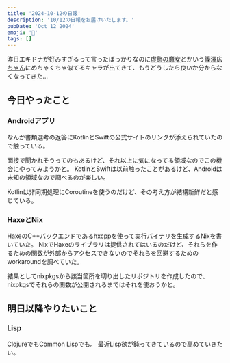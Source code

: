 ```yaml
---
title: '2024-10-12の日報'
description: '10/12の日報をお届けいたします。'
pubDate: 'Oct 12 2024'
emoji: '🦊'
tags: []
---
```


昨日エキドナが好みすぎるって言ったばっかりなのに[虚飾の魔女](https://dic.pixiv.net/a/%E3%83%91%E3%83%B3%E3%83%89%E3%83%A9%28%E3%83%AA%E3%82%BC%E3%83%AD%29)とかいう[篠澤広ちゃん](https://gakuen.idolmaster-official.jp/idol/hiro/)にめちゃくちゃ似てるキャラが出てきて、もうどうしたら良いか分からなくなってきた...

## 今日やったこと

### Androidアプリ

なんか書類選考の返答にKotlinとSwiftの公式サイトのリンクが添えられていたので触っている。

面接で聞かれそうってのもあるけど、それ以上に気になってる領域なのでこの機会にやってみようかと。
KotlinとSwiftは以前触ったことがあるけど、Androidは未知の領域なので調べるのが楽しい。

Kotlinは非同期処理にCoroutineを使うのだけど、その考え方が結構新鮮だと感じている。

### HaxeとNix

HaxeのC++バックエンドであるhxcppを使って実行バイナリを生成するNixを書いていた。
NixでHaxeのライブラリは提供されてはいるのだけど、それらを作るための関数が外部からアクセスできないのでそれらを回避するためのworkaroundを調べていた。

結果としてnixpkgsから該当箇所を切り出したリポジトリを作成したので、nixpkgsでそれらの関数が公開されるまではそれを使おうかと。

## 明日以降やりたいこと

### Lisp

ClojureでもCommon Lispでも。 最近Lisp欲が鈍ってきているので高めていきたい。
